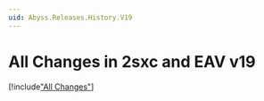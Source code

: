 ```yaml
---
uid: Abyss.Releases.History.V19
---
```


# All Changes in 2sxc and EAV v19

[!include["All Changes"](./_all.md)]
